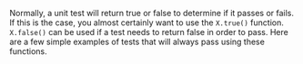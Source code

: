 Normally, a unit test will return true or false to determine if it passes or fails. If this is the case, you almost certainly want to use the `X.true()` function. `X.false()` can be used if a test needs to return false in order to pass. Here are a few simple examples of tests that will always pass using these functions.